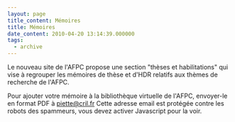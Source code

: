 ```yaml
---
layout: page
title_content: Mémoires 
title: Mémoires 
date_content: 2010-04-20 13:14:39.000000
tags:
  - archive
---
```

Le nouveau site de l'AFPC propose une section "thèses et habilitations" qui
vise à regrouper les mémoires de thèse et d'HDR relatifs aux thèmes de
recherche de l'AFPC.



Pour ajouter votre mémoire à la bibliothèque virtuelle de l'AFPC, envoyer-le
en format PDF à [piette@cril.fr](mailto:piette@cril.fr) Cette adresse email
est protégée contre les robots des spammeurs, vous devez activer Javascript
pour la voir.

